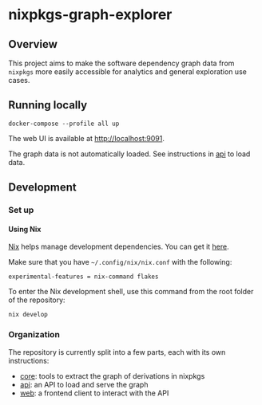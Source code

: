 # nixpkgs-graph-explorer

## Overview

This project aims to make the software dependency graph data from `nixpkgs` more easily accessible for analytics and general exploration use cases.

## Running locally

```console
docker-compose --profile all up
```

The web UI is available at [http://localhost:9091](http://localhost:9091).

The graph data is not automatically loaded.
See instructions in [api](./api) to load data.

<!-- TODO add instructions to load data here -->

## Development

### Set up

#### Using Nix

[Nix](https://nixos.org/) helps manage development dependencies.
You can get it [here](https://nixos.org/download.html).

Make sure that you have `~/.config/nix/nix.conf` with the following:
```
experimental-features = nix-command flakes
```

To enter the Nix development shell, use this command from the root folder of the repository:

```console
nix develop
```

### Organization

The repository is currently split into a few parts, each with its own instructions:

- [core](core): tools to extract the graph of derivations in nixpkgs
- [api](api): an API to load and serve the graph
- [web](web): a frontend client to interact with the API

